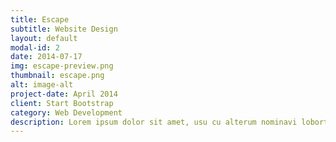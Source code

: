 ```yaml
---
title: Escape
subtitle: Website Design
layout: default
modal-id: 2
date: 2014-07-17
img: escape-preview.png
thumbnail: escape.png
alt: image-alt
project-date: April 2014
client: Start Bootstrap
category: Web Development
description: Lorem ipsum dolor sit amet, usu cu alterum nominavi lobortis. At duo novum diceret. Tantas apeirian vix et, usu sanctus postulant inciderint ut, populo diceret necessitatibus in vim. Cu eum dicam feugiat noluisse.
---
```

